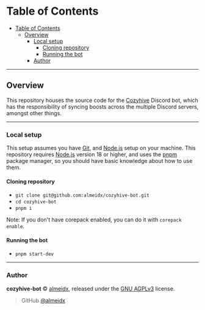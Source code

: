 # Table of Contents

- [Table of Contents](#table-of-contents)
  - [Overview](#overview)
    - [Local setup](#local-setup)
      - [Cloning repository](#cloning-repository)
      - [Running the bot](#running-the-bot)
    - [Author](#author)

---

## Overview

This repository houses the source code for the [Cozyhive] Discord bot, which has the responsibility of syncing boosts across the multiple Discord servers, amongst other things.

---

### Local setup

This setup assumes you have [Git], and [Node.js] setup on your machine. This repository requires [Node.js] version 18 or higher, and uses the [pnpm] package manager, so you should have basic knowledge about how to use them.

#### Cloning repository

- `git clone git@github.com:almeidx/cozyhive-bot.git`
- `cd cozyhive-bot`
- `pnpm i`

Note: If you don't have corepack enabled, you can do it with `corepack enable`.

#### Running the bot

- `pnpm start-dev`

---

### Author

**cozyhive-bot** © [almeidx], released under the [GNU AGPLv3] license.

> GitHub [@almeidx]

[cozyhive]: https://discord.gg/cozyhive
[git]: https://git-scm.com/
[node.js]: https://nodejs.org
[pnpm]: https://pnpm.io/
[gnu agplv3]: https://github.com/almeidx/pepe-website/blob/main/LICENSE
[almeidx]: https://almeidx.dev
[@almeidx]: https://github.com/almeidx
